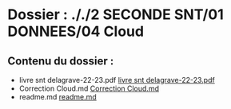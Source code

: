 # Dossier : ././2 SECONDE SNT/01 DONNEES/04 Cloud
 
 ## Contenu du dossier : 
- livre snt delagrave-22-23.pdf [livre snt delagrave-22-23.pdf](./livre_snt_delagrave-22-23.pdf)
- Correction Cloud.md [Correction Cloud.md](./Correction_Cloud.md)
- readme.md [readme.md](./readme.md)
